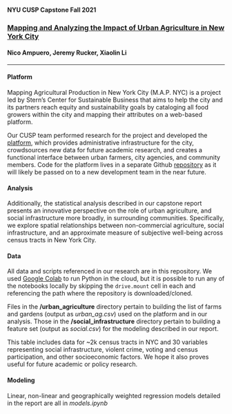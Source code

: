 #### NYU CUSP Capstone Fall 2021
### [Mapping and Analyzing the Impact of Urban Agriculture in New York City](https://ampu3ro.wixsite.com/mapnyc)
#### Nico Ampuero, Jeremy Rucker, Xiaolin Li

----

#### Platform
Mapping Agricultural Production in New York City (M.A.P. NYC) is a project led by Stern’s Center for Sustainable Business that aims to help the city and its partners reach equity and sustainability goals by cataloging all food growers within the city and mapping their attributes on a web-based platform. 

Our CUSP team performed research for the project and developed the [platform](https://mapnyc.herokuapp.com/), which provides administrative infrastructure for the city, crowdsources new data for future academic research, and creates a functional interface between urban farmers, city agencies, and community members. Code for the platform lives in a separate Github [repository](https://github.com/ampu3ro/mapnyc) as it will likely be passed on to a new development team in the near future.

#### Analysis
Additionally, the statistical analysis described in our capstone report presents an innovative perspective on the role of urban agriculture, and social infrastructure more broadly, in surrounding communities. Specifically, we explore spatial relationships between non-commercial agriculture, social infrastructure, and an approximate measure of subjective well-being across census tracts in New York City.


#### Data
All data and scripts referenced in our research are in this repository. We used [Google Colab](https://colab.research.google.com/?utm_source=scs-index) to run Python in the cloud, but it is possible to run any of the notebooks locally by skipping the `drive.mount` cell in each and referencing the path where the repository is downloaded/cloned. 

Files in the **/urban_agriculture** directory pertain to building the list of farms and gardens (output as _urban_ag.csv_) used on the platform and in our analysis. Those in the **/social_infrastructure** directory pertain to building a feature set (output as _social.csv_) for the modeling described in our report. 

This table includes data for ~2k census tracts in NYC and 30 variables representing social infrastructure, violent crime, voting and census participation, and other socioeconomic factors. We hope it also proves useful for future academic or policy research.

#### Modeling
Linear, non-linear and geographically weighted regression models detailed in the report are all in _models.ipynb_
